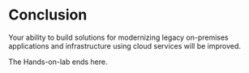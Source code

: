 # **Conclusion**

Your ability to build solutions for modernizing legacy on-premises applications and infrastructure using cloud services will be improved.

The Hands-on-lab ends here.
